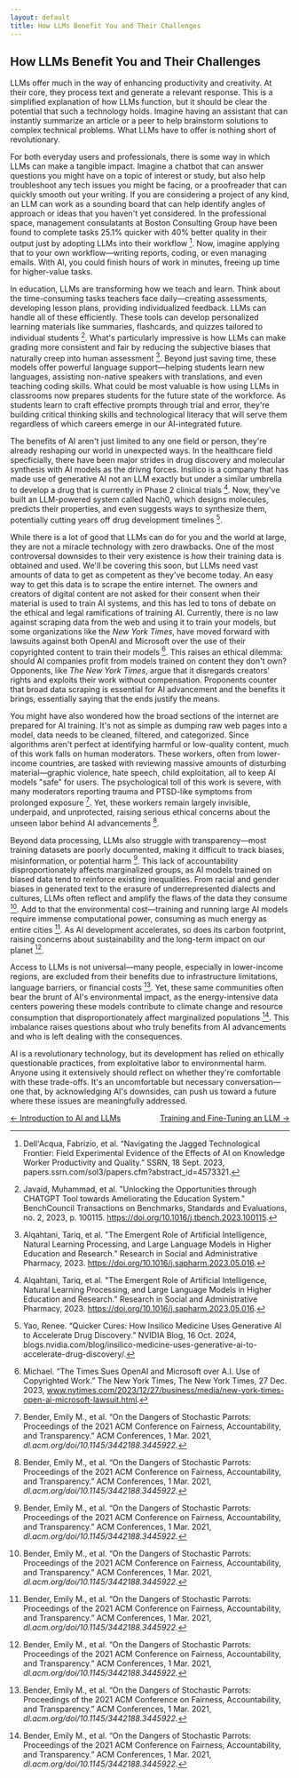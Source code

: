 ```yaml
---
layout: default
title: How LLMs Benefit You and Their Challenges
---
```


## How LLMs Benefit You and Their Challenges

LLMs offer much in the way of enhancing productivity and creativity. At their core, they process text and generate a relevant response. This is a simplified explanation of how LLMs function, but it should be clear the potential that such a technology holds. Imagine having an assistant that can instantly summarize an article or a peer to help brainstorm solutions to complex technical problems. What LLMs have to offer is nothing short of revolutionary.

For both everyday users and professionals, there is some way in which LLMs can make a tangible impact. Imagine a chatbot that can answer questions you might have on a topic of interest or study, but also help troubleshoot any tech issues you might be facing, or a proofreader that can quickly smooth out your writing. If you are considering a project of any kind, an LLM can work as a sounding board that can help identify angles of approach or ideas that you haven't yet considered. In the professional space, management consulatants at Boston Consulting Group have been found to complete tasks 25.1% quicker with 40% better quality in their output just by adopting LLMs into their workflow [^5]. Now, imagine applying that to your own workflow—writing reports, coding, or even managing emails. With AI, you could finish hours of work in minutes, freeing up time for higher-value tasks.

In education, LLMs are transforming how we teach and learn. Think about the time-consuming tasks teachers face daily—creating assessments, developing lesson plans, providing individualized feedback. LLMs can handle all of these efficiently. These tools can develop personalized learning materials like summaries, flashcards, and quizzes tailored to individual students [^6]. What's particularly impressive is how LLMs can make grading more consistent and fair by reducing the subjective biases that naturally creep into human assessment [^7]. Beyond just saving time, these models offer powerful language support—helping students learn new languages, assisting non-native speakers with translations, and even teaching coding skills. What could be most valuable is how using LLMs in classrooms now prepares students for the future state of the workforce. As students learn to craft effective prompts through trial and error, they're building critical thinking skills and technological literacy that will serve them regardless of which careers emerge in our AI-integrated future.

The benefits of AI aren't just limited to any one field or person, they're already reshaping our world in unexpected ways. In the healthcare field specficially, there have been major strides in drug discovery and molecular synthesis with AI models as the drivng forces. Insilico is a company that has made use of generative AI not an LLM exactly but under a similar umbrella to develop a drug that is currently in Phase 2 clinical trials [^7]. Now, they've built an LLM-powered system called Nach0, which designs molecules, predicts their properties, and even suggests ways to synthesize them, potentially cutting years off drug development timelines [^8].

While there is a lot of good that LLMs can do for you and the world at large, they are not a miracle technology with zero drawbacks. One of the most controversal downsides to their very existence is how their training data is obtained and used. We'll be covering this soon, but LLMs need vast amounts of data to get as competent as they've become today. An easy way to get this data is to scrape the entire internet. The owners and creators of digital content are not asked for their consent when their material is used to train AI systems, and this has led to tons of debate on the ethical and legal ramifications of training AI. Currently, there is no law against scraping data from the web and using it to train your models, but some organizations like the *New York Times*, have moved forward with lawsuits against both OpenAI and Microsoft over the use of their copyrighted content to train their models [^9]. This raises an ethical dilemma: should AI companies profit from models trained on content they don't own? Opponents, like *The New York Times*, argue that it disregards creators' rights and exploits their work without compensation. Proponents counter that broad data scraping is essential for AI advancement and the benefits it brings, essentially saying that the ends justify the means.

You might have also wondered how the broad sections of the internet are prepared for AI training. It's not as simple as dumping raw web pages into a model, data needs to be cleaned, filtered, and categorized. Since algorithms aren't perfect at identifying harmful or low-quality content, much of this work falls on human moderators. These workers, often from lower-income countries, are tasked with reviewing massive amounts of disturbing material—graphic violence, hate speech, child exploitation, all to keep AI models "safe" for users. The psychological toll of this work is severe, with many moderators reporting trauma and PTSD-like symptoms from prolonged exposure [^10]. Yet, these workers remain largely invisible, underpaid, and unprotected, raising serious ethical concerns about the unseen labor behind AI advancements [^10].

Beyond data processing, LLMs also struggle with transparency—most training datasets are poorly documented, making it difficult to track biases, misinformation, or potential harm [^10]. This lack of accountability disproportionately affects marginalized groups, as AI models trained on biased data tend to reinforce existing inequalities. From racial and gender biases in generated text to the erasure of underrepresented dialects and cultures, LLMs often reflect and amplify the flaws of the data they consume [^10]. Add to that the environmental cost—training and running large AI models require immense computational power, consuming as much energy as entire cities [^10]. As AI development accelerates, so does its carbon footprint, raising concerns about sustainability and the long-term impact on our planet [^10].

Access to LLMs is not universal—many people, especially in lower-income regions, are excluded from their benefits due to infrastructure limitations, language barriers, or financial costs [^10]. Yet, these same communities often bear the brunt of AI's environmental impact, as the energy-intensive data centers powering these models contribute to climate change and resource consumption that disproportionately affect marginalized populations [^10]. This imbalance raises questions about who truly benefits from AI advancements and who is left dealing with the consequences.

AI is a revolutionary technology, but its development has relied on ethically questionable practices, from exploitative labor to environmental harm. Anyone using it extensively should reflect on whether they're comfortable with these trade-offs. It's an uncomfortable but necessary conversation—one that, by acknowledging AI's downsides, can push us toward a future where these issues are meaningfully addressed.

<p style="text-align:left;">
    <a href="{{ '/intro_to_ai_and_llms.html' | relative_url }}">← Introduction to AI and LLMs</a>
    <span style="float:right;">
        <a href="{{ '/training_and_fine_tuning_an_llm.html' | relative_url }}">Training and Fine-Tuning an LLM →</a>
    </span>
</p>



[Footnotes go below here]: #

[^1]: Han, Su-Hyun, et al. “Artificial Neural Network: Understanding the Basic Concepts without Mathematics.” *Https://Doi.Org/10.12779/Dnd.2018.17.3.83*, 17 Sept. 2018, doi.org/10.12779/dnd.2018.17.3.83. 

[^2]: $\sigma(x) = \frac{1}{1+e^{-x}}$ where $x$ is the sum of all the inputs going into the node.

[^3]: Vaswani, Ashish, et al. “Attention Is All You Need.” arXiv.Org, 2 Aug. 2023, arxiv.org/abs/1706.03762. 

[^4]: A video walkthrough of the implementation of the Transformer model: [Let's build GPT: from scratch, in code, spelled out](https://www.youtube.com/watch?v=kCc8FmEb1nY)

[^5]: Dell'Acqua, Fabrizio, et al. “Navigating the Jagged Technological Frontier: Field Experimental Evidence of the Effects of AI on Knowledge Worker Productivity and Quality.” SSRN, 18 Sept. 2023, papers.ssrn.com/sol3/papers.cfm?abstract_id=4573321. 

[^6]: Javaid, Muhammad, et al. "Unlocking the Opportunities through CHATGPT Tool towards Ameliorating the Education System." BenchCouncil Transactions on Benchmarks, Standards and Evaluations, no. 2, 2023, p. 100115. https://doi.org/10.1016/j.tbench.2023.100115.

[^7]: Alqahtani, Tariq, et al. "The Emergent Role of Artificial Intelligence, Natural Learning Processing, and Large Language Models in Higher Education and Research." Research in Social and Administrative Pharmacy, 2023. https://doi.org/10.1016/j.sapharm.2023.05.016.

[^8]: Yao, Renee. “Quicker Cures: How Insilico Medicine Uses Generative AI to Accelerate Drug Discovery.” NVIDIA Blog, 16 Oct. 2024, blogs.nvidia.com/blog/insilico-medicine-uses-generative-ai-to-accelerate-drug-discovery/. 

[^9]: Michael. “The Times Sues OpenAI and Microsoft over A.I. Use of Copyrighted Work.” The New York Times, The New York Times, 27 Dec. 2023, www.nytimes.com/2023/12/27/business/media/new-york-times-open-ai-microsoft-lawsuit.html. 

[^10]: Bender, Emily M., et al. “On the Dangers of Stochastic Parrots: Proceedings of the 2021 ACM Conference on Fairness, Accountability, and Transparency.” ACM Conferences, 1 Mar. 2021, *dl.acm.org/doi/10.1145/3442188.3445922.*

[^11]: Dong, Qingxiu, et al. “A Survey on In-Context Learning.” arXiv.Org, 5 Oct. 2024, arxiv.org/abs/2301.00234.

[^12]: Banjara, Babina. “Fine-Tuning Large Language Models: A Comprehensive Guide.” Analytics Vidhya, 5 Feb. 2025, www.analyticsvidhya.com/blog/2023/08/fine-tuning-large-language-models/?utm_source=chatgpt.com. 

[^13]: February 12 ACM Talk: "Unlock Hugging Face: Simplify AI with Transformers, LLMs, RAG, Fine-Tuning" with Wei-Meng Lee

[^14]: https://openai.com/policies/row-privacy-policy/